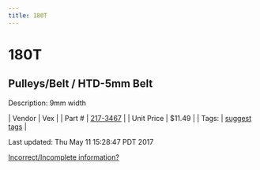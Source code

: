 ```yaml
---
title: 180T
---
```


# 180T
## Pulleys/Belt / HTD-5mm Belt
Description: 	9mm width 

| Vendor | Vex | 
| Part # | [217-3467](http://www.vexrobotics.com/vexpro/motion/belts-and-pulleys/htdbelts9.html) | 
| Unit Price | $11.49 | 
| Tags: | [suggest tags](https://docs.google.com/forms/d/e/1FAIpQLSeWyY8v3RgOty-MyWmh9U0iivNYN_molChYyS-0U-o-kOAv_g/viewform) | 

Last updated: Thu May 11 15:28:47 PDT 2017

 [Incorrect/Incomplete information?](https://docs.google.com/forms/d/e/1FAIpQLSeWyY8v3RgOty-MyWmh9U0iivNYN_molChYyS-0U-o-kOAv_g/viewform)